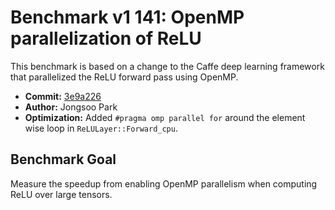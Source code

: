 # Benchmark v1 141: OpenMP parallelization of ReLU

This benchmark is based on a change to the Caffe deep learning framework that parallelized the ReLU forward pass using OpenMP.

- **Commit:** [3e9a226](https://github.com/BVLC/caffe/commit/3e9a226aca3794faf27edcfd4240b77d1df3e9f0)
- **Author:** Jongsoo Park
- **Optimization:** Added `#pragma omp parallel for` around the element wise loop in `ReLULayer::Forward_cpu`.

## Benchmark Goal
Measure the speedup from enabling OpenMP parallelism when computing ReLU over large tensors.
